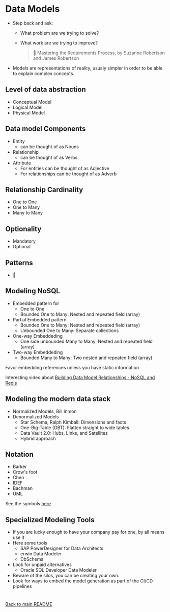 # Data Models

- Step back and ask:
  - What problem are we trying to solve?
  - What work are we trying to improve?

    > &#x1F4D6; Mastering the Requirements Process, by Suzanne Robertson and James Robertson

- Models are representations of reality, usualy simpler in order to be able to explain complex concepts.

## Level of data abstraction
- Conceptual Model
- Logical Model
- Physical Model

## Data model Components
- Entity
  - can be thought of as Nouns
- Relationship
  - can be thought of as Verbs
- Attribute
  - For entities can be thought of as Adjective
  - For relationships can be thought of as Adverb

## Relationship Cardinality
- One to One
- One to Many
- Many to Many

## Optionality
- Mandatory
- Optional
 
## Patterns
- &#x1F6A7;

## Modeling NoSQL
- Embedded pattern for 
  - One to One
  - Bounded One to Many: Nested and repeated field (array)
- Partial Embedded pattern 
  - Bounded One to Many: Nested and repeated field (array)
  - Unbounded One to Many: Separate collections
- One-way Embeddeding
  - One side unbounded Many to Many: Nested and repeated field (array)
- Two-way Embeddeding
  - Bounded Many to Many: Two nested and repeated field (array)

Favor embedding references unless you have static information

Interesting video about [Building Data Model Relationships - NoSQL and Redis](https://www.youtube.com/watch?v=JHMulyNImj4)

## Modeling the modern data stack
- Normalized Models, Bill Inmon
- Denormalized Models
  - Star Schema, Ralph Kimball: Dimensions and facts
  - One-Big-Table (OBT): Flatten straight to wide tables
  - Data Vault 2.0: Hubs, Links, and Satellites
  - Hybrid approach

## Notation
- Barker
- Crow's foot
- Chen
- IDEF
- Bachman
- UML

See the symbols [here](https://www.gleek.io/blog/er-symbols-notations)

## Specialized Modeling Tools
- If you are lucky enough to have your company pay for one, by all means use it
- Here some tools
  - SAP PowerDesigner for Data Architects
  - erwin Data Modeler
  - DbSchema
- Look for unpaid alternatives
  - Oracle SQL Developer Data Modeler
- Beware of the silos, you can be creating your own.
- Look for ways to embed the model generation as part of the CI/CD pipelines

#
[Back to main README](../README.md)